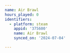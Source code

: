 ```yaml
---
name: Air Brawl
hours_played: 0
identifiers:
  - platform: steam
    appid: '375600'
    name: Air Brawl
    synced_on: '2024-07-04'

---
```

